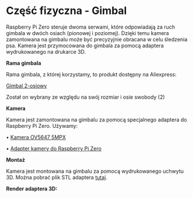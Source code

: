 # **Część fizyczna - Gimbal**

Raspberry Pi Zero steruje dwoma serwami, które odpowiadają za ruch gimbala w dwóch osiach (pionowej i poziomej). Dzięki temu kamera zamontowana na gimbalu może być precyzyjnie obracana w celu śledzenia psa. Kamera jest przymocowana do gimbala za pomocą adaptera wydrukowanego na drukarce 3D.

**Rama gimbala**

Rama gimbala, z której korzystamy, to produkt dostępny na Aliexpress:

[Gimbal 2-osiowy](https://pl.aliexpress.com/item/1005005666356097.html?spm=a2g0o.order_list.order_list_main.5.775b1c24NJayaF&gatewayAdapt=glo2pol)

Został on wybrany ze względu na swój rozmiar i osie swobody (2)

**Kamera**

Kamera jest zamontowana na gimbalu za pomocą specjalnego adaptera do Raspberry Pi Zero. Używamy:

• [Kamera OV5647 5MPX](https://botland.com.pl/kamery-do-raspberry-pi/5619-kamera-odseven-camera-hd-ov5647-5mpx-dla-raspberry-pi-5904422333850.html)

• [Adapter kamery do Raspberry Pi Zero](https://botland.com.pl/tasmy-ffc-i-obudowy-do-kamer-do-raspberry-pi/9094-adapter-do-kamery-dla-raspberry-pi-zero-300mm-5904422372606.html)

**Montaż**

Kamera jest montowana na gimbalu za pomocą wydrukowanego uchwytu 3D. Można pobrać plik STL adaptera [tutaj](#files/adapter.stl).

**Render adaptera 3D:**


